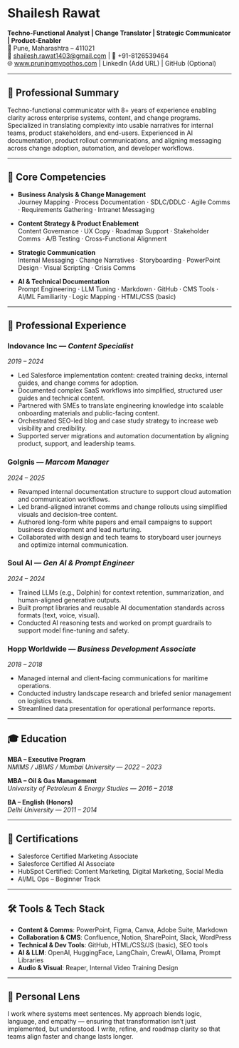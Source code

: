 # Shailesh Rawat  
**Techno-Functional Analyst | Change Translator | Strategic Communicator | Product-Enabler**  
📍 Pune, Maharashtra – 411021  
📧 shailesh.rawat1403@gmail.com | 📱 +91-8126539464  
🌐 www.pruningmypothos.com | LinkedIn (Add URL) | GitHub (Optional)

---

## 🧭 Professional Summary

Techno-functional communicator with 8+ years of experience enabling clarity across enterprise systems, content, and change programs. Specialized in translating complexity into usable narratives for internal teams, product stakeholders, and end-users. Experienced in AI documentation, product rollout communications, and aligning messaging across change adoption, automation, and developer workflows.

---

## 🧩 Core Competencies

- **Business Analysis & Change Management**  
  Journey Mapping · Process Documentation · SDLC/DDLC · Agile Comms · Requirements Gathering · Intranet Messaging

- **Content Strategy & Product Enablement**  
  Content Governance · UX Copy · Roadmap Support · Stakeholder Comms · A/B Testing · Cross-Functional Alignment

- **Strategic Communication**  
  Internal Messaging · Change Narratives · Storyboarding · PowerPoint Design · Visual Scripting · Crisis Comms

- **AI & Technical Documentation**  
  Prompt Engineering · LLM Tuning · Markdown · GitHub · CMS Tools · AI/ML Familiarity · Logic Mapping · HTML/CSS (basic)

---

## 🧠 Professional Experience

### **Indovance Inc** — *Content Specialist*  
*2019 – 2024*  
- Led Salesforce implementation content: created training decks, internal guides, and change comms for adoption.  
- Documented complex SaaS workflows into simplified, structured user guides and technical content.  
- Partnered with SMEs to translate engineering knowledge into scalable onboarding materials and public-facing content.  
- Orchestrated SEO-led blog and case study strategy to increase web visibility and credibility.  
- Supported server migrations and automation documentation by aligning product, support, and leadership teams.

### **GoIgnis** — *Marcom Manager*  
*2024 – 2025*  
- Revamped internal documentation structure to support cloud automation and communication workflows.  
- Led brand-aligned intranet comms and change rollouts using simplified visuals and decision-tree content.  
- Authored long-form white papers and email campaigns to support business development and lead nurturing.  
- Collaborated with design and tech teams to storyboard user journeys and optimize internal communication.

### **Soul AI** — *Gen AI & Prompt Engineer*  
*2024 – 2024*  
- Trained LLMs (e.g., Dolphin) for context retention, summarization, and human-aligned generative outputs.  
- Built prompt libraries and reusable AI documentation standards across formats (text, voice, visual).  
- Conducted AI reasoning tests and worked on prompt guardrails to support model fine-tuning and safety.

### **Hopp Worldwide** — *Business Development Associate*  
*2018 – 2018*  
- Managed internal and client-facing communications for maritime operations.  
- Conducted industry landscape research and briefed senior management on logistics trends.  
- Streamlined data presentation for operational performance reports.

---

## 🎓 Education

**MBA – Executive Program**  
*NMIMS / JBIMS / Mumbai University* — *2022 – 2023*

**MBA – Oil & Gas Management**  
*University of Petroleum & Energy Studies* — *2016 – 2018*

**BA – English (Honors)**  
*Delhi University* — *2011 – 2014*

---

## 📜 Certifications

- Salesforce Certified Marketing Associate  
- Salesforce Certified AI Associate  
- HubSpot Certified: Content Marketing, Digital Marketing, Social Media  
- AI/ML Ops – Beginner Track

---

## 🛠 Tools & Tech Stack

- **Content & Comms**: PowerPoint, Figma, Canva, Adobe Suite, Markdown  
- **Collaboration & CMS**: Confluence, Notion, SharePoint, Slack, WordPress  
- **Technical & Dev Tools**: GitHub, HTML/CSS/JS (basic), SEO tools  
- **AI & LLM**: OpenAI, HuggingFace, LangChain, CrewAI, Ollama, Prompt Libraries  
- **Audio & Visual**: Reaper, Internal Video Training Design

---

## 🧭 Personal Lens

I work where systems meet sentences. My approach blends logic, language, and empathy — ensuring that transformation isn’t just implemented, but understood. I write, refine, and roadmap clarity so that teams align faster and change lasts longer.